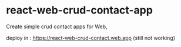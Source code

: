 # react-web-crud-contact-app
Create simple crud contact apps for Web,

deploy in :
https://react-web-crud-contact.web.app (still not working)
